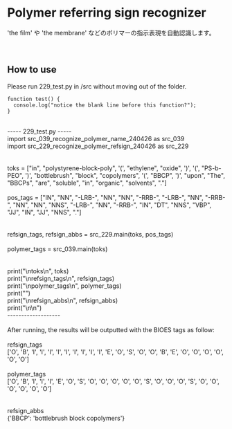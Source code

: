 # Polymer referring sign recognizer
'the film' や 'the membrane' などのポリマーの指示表現を自動認識します。<br>
<br>
<br>
## How to use
Please run 229_test.py in /src without moving out of the folder.<br>
```
function test() {
  console.log("notice the blank line before this function?");
}
```
<br>
----- 229_test.py -----<br>
import src_039_recognize_polymer_name_240426 as src_039<br>
import src_229_recognize_polymer_refsign_240426 as src_229<br>
<br>
<br>
toks = ["in", "polystyrene-block-poly", '(', "ethylene", "oxide", ')', '(', "PS-b-PEO", ')', "bottlebrush", "block", "copolymers", '(', "BBCP", ')', "upon", "The", "BBCPs", "are", "soluble", "in", "organic", "solvents", "."]<br>
<br>
pos_tags = ["IN", "NN", "-LRB-", "NN", "NN", "-RRB-", "-LRB-", "NN", "-RRB-", "NN", "NN", "NNS", "-LRB-", "NN", "-RRB-", "IN", "DT", "NNS", "VBP", "JJ", "IN", "JJ", "NNS", "."]<br>
<br>
<br>
refsign_tags, refsign_abbs = src_229.main(toks, pos_tags)<br>
<br>
polymer_tags = src_039.main(toks)<br>
<br>
<br>
print("\ntoks\n", toks)<br>
print("\nrefsign_tags\n", refsign_tags)<br>
print("\npolymer_tags\n", polymer_tags)<br>
print("")<br>
print("\nrefsign_abbs\n", refsign_abbs)<br>
print("\n\n")<br>
-------------------<br>
<br>
After running, the results will be outputted with the BIOES tags as follow:<br>
<br>
refsign_tags<br>
 ['O', 'B', 'I', 'I', 'I', 'I', 'I', 'I', 'I', 'I', 'I', 'E', 'O', 'S', 'O', 'O', 'B', 'E', 'O', 'O', 'O', 'O', 'O', 'O']<br>
<br>
polymer_tags<br>
 ['O', 'B', 'I', 'I', 'I', 'E', 'O', 'S', 'O', 'O', 'O', 'O', 'O', 'S', 'O', 'O', 'O', 'S', 'O', 'O', 'O', 'O', 'O', 'O']<br>
<br>
<br>
refsign_abbs<br>
 {'BBCP': 'bottlebrush block copolymers'}<br>

